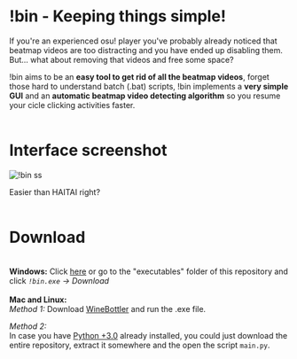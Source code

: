 # !bin - Keeping things simple!

If you're an experienced osu! player you've probably already noticed that beatmap videos are too distracting 
and you have ended up disabling them. 
But... what about removing that videos and free some space?

!bin aims to be an __easy tool to get rid of all the beatmap videos__, forget those hard to understand batch (.bat) scripts, !bin implements a __very simple GUI__ and an __automatic beatmap video detecting algorithm__ so you resume your cicle clicking activities faster.
<br/>
<br/>
# Interface screenshot
![!bin ss](https://i.imgur.com/xeKsiqQ.png)

Easier than HAITAI right?
<br/>
<br/>
# Download
<br/>__Windows:__
  Click [here](https://github.com/Axyss/-bin/raw/master/executables/!bin.exe) or go to the "executables" folder of this repository and click  _`!bin.exe` -> Download_<br/>
<br/>
__Mac and Linux:__
 <br/>_*Method 1:*_
    Download [WineBottler](http://winebottler.kronenberg.org/) and run the .exe file.
    
  _*Method 2:*_<br/>
    In case you have [Python +3.0](https://www.python.org/downloads/) already installed, you could just download the entire repository, extract it somewhere and the open the script `main.py`.
    
